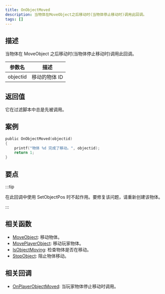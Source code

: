 ```yaml
---
title: OnObjectMoved
description: 当物体在MoveObject之后移动时(当物体停止移动时)调用此回调。
tags: []
---
```


## 描述

当物体在 MoveObject 之后移动时(当物体停止移动时)调用此回调。

| 参数名   | 描述          |
| -------- | ------------- |
| objectid | 移动的物体 ID |

## 返回值

它在过滤脚本中总是先被调用。

## 案例

```c
public OnObjectMoved(objectid)
{
    printf("物体 %d 完成了移动。", objectid);
    return 1;
}
```

## 要点

:::tip

在此回调中使用 SetObjectPos 时不起作用。要修复该问题，请重新创建该物体。

:::

## 相关函数

- [MoveObject](../functions/MoveObject): 移动物体。
- [MovePlayerObject](../functions/MovePlayerObject): 移动玩家物体。
- [IsObjectMoving](../functions/IsObjectMoving): 检查物体是否在移动。
- [StopObject](../functions/StopObject): 阻止物体移动。

## 相关回调

- [OnPlayerObjectMoved](OnPlayerObjectMoved): 当玩家物体停止移动时调用。
